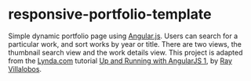 # responsive-portfolio-template
Simple dynamic portfolio page using [Angular.js](https://angularjs.org/). 
Users can search for a particular work, and sort works by year or title.
There are two views, the thumbnail search view and the work details view.
This project is adapted from the [Lynda.com](https://www.lynda.com) tutorial [Up and Running with AngularJS 1](https://www.lynda.com/AngularJS-tutorials/Up-Running-AngularJS/154414-2.html?org=ppld.org), by [Ray Villalobos](http://www.lynda.com/Ray-Villalobos/832401-1.html). 
